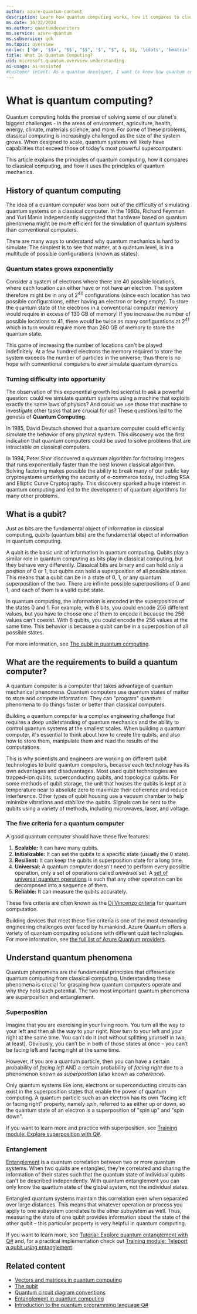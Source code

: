 ```yaml
---
author: azure-quantum-content
description: Learn how quantum computing works, how it compares to classical computing, and how it uses the principles of quantum mechanics.
ms.date: 10/22/2024
ms.author: quantumdocwriters
ms.service: azure-quantum
ms.subservice: qdk
ms.topic: overview
no-loc: ['Q#', '$$v', '$$', "$$", '$', "$", $, $$, '\cdots', 'bmatrix', '\ddots', '\equiv', '\sum', '\begin', '\end', '\sqrt', '\otimes', '{', '}', '\text', '\phi', '\kappa', '\psi', '\alpha', '\beta', '\gamma', '\delta', '\omega', '\bra', '\ket', '\boldone', '\\\\', '\\', '=', '\frac', '\text', '\mapsto', '\dagger', '\to', '\begin{cases}', '\end{cases}', '\operatorname', '\braket', '\id', '\expect', '\defeq', '\variance', '\dd', '&', '\begin{align}', '\end{align}', '\Lambda', '\lambda', '\Omega', '\mathrm', '\left', '\right', '\qquad', '\times', '\big', '\langle', '\rangle', '\bigg', '\Big', '|', '\mathbb', '\vec', '\in', '\texttt', '\ne', '<', '>', '\leq', '\geq', '~~', '~', '\begin{bmatrix}', '\end{bmatrix}', '\_', Quantum Development Kit, Quantum machine learning, Quantum Intermediate Representation, target, targets]
title: What Is Quantum Computing?
uid: microsoft.quantum.overview.understanding
ai-usage: ai-assisted
#customer intent: As a quantum developer, I want to know how quantum computing works
---
```


# What is quantum computing?

Quantum computing holds the promise of solving some of our planet's biggest challenges - in the areas of environment, agriculture, health, energy, climate, materials science, and more. For some of these problems, classical computing is increasingly challenged as the size of the system grows. When designed to scale, quantum systems will likely have capabilities that exceed those of today's most powerful supercomputers.

This article explains the principles of quantum computing, how it compares to classical computing, and how it uses the principles of quantum mechanics.

## History of quantum computing

The idea of a quantum computer was born out of the difficulty of simulating quantum systems on a classical computer. In the 1980s, Richard Feynman and Yuri Manin independently suggested that hardware based on quantum phenomena might be more efficient for the simulation of quantum systems than conventional computers.

There are many ways to understand why quantum mechanics is hard to simulate. The simplest is to see that matter, at a quantum level, is in a multitude of possible configurations (known as states).

### Quantum states grows exponentially

Consider a system of electrons where there are 40 possible locations, where each location can either have or not have an electron. The system therefore might be in any of $2^{40}$ configurations (since each location has two possible configurations, either having an electron or being empty). To store the quantum state of the electrons in a conventional computer memory would require in excess of 130 GB of memory! If you increase the number of possible locations to 41, there would be twice as many configurations at $2^{41}$ which in turn would require more than 260 GB of memory to store the quantum state.

This game of increasing the number of locations can't be played indefinitely. At a few hundred electrons the memory required to store the system exceeds the number of particles in the universe; thus there is no hope with conventional computers to ever simulate quantum dynamics.

### Turning difficulty into opportunity

The observation of this exponential growth led scientist to ask a powerful question: could we simulate quantum systems using a machine that exploits exactly the same laws of physics? And could we use those that machine to investigate other tasks that are crucial for us? These questions led to the genesis of **Quantum Computing**.

In 1985, David Deutsch showed that a quantum computer could efficiently simulate the behavior of any physical system. This discovery was the first indication that quantum computers could be used to solve problems that are intractable on classical computers.

In 1994, Peter Shor discovered a quantum algorithm for factoring integers that runs exponentially faster than the best known classical algorithm. Solving factoring makes possible the ability to break many of our public key cryptosystems underlying the security of e-commerce today, including RSA and Elliptic Curve Cryptography. This discovery sparked a huge interest in quantum computing and led to the development of quantum algorithms for many other problems.

## What is a qubit?

Just as bits are the fundamental object of information in classical computing, *qubits* (quantum bits) are the fundamental object of information in quantum computing.

A qubit is the basic unit of information in quantum computing. Qubits play a similar role in quantum computing as bits play in classical computing, but they behave very differently. Classical bits are binary and can hold only a position of $0$ or $1$, but qubits can hold a superposition of all possible states. This means that a qubit can be in a state of 0, 1, or any quantum superposition of the two. There are infinite possible superpositions of 0 and 1, and each of them is a valid qubit state.

In quantum computing, the information is encoded in the superposition of the states 0 and 1. For example, with 8 bits, you could encode $256$ different values, but you have to choose one of them to encode it because the 256 values can't coexist. With 8 qubits, you could encode the 256 values at the same time. This behavior is because a qubit can be in a superposition of all possible states.

For more information, see [The qubit in quantum computing](xref:microsoft.quantum.concepts.qubit).

## What are the requirements to build a quantum computer?

A quantum computer is a computer that takes advantage of quantum mechanical phenomena. Quantum computers use quantum states of matter to store and compute information. They can "program" quantum phenomena to do things faster or better than classical computers.

Building a quantum computer is a complex engineering challenge that requires a deep understanding of quantum mechanics and the ability to control quantum systems at the smallest scales. When building a quantum computer, it's essential to think about how to create the qubits, and also how to store them, manipulate them and read the results of the computations. 

This is why scientists and engineers are working on different qubit technologies to build quantum computers, because each technology has its own advantages and disadvantages. Most used qubit technologies are trapped-ion qubits, superconducting qubits, and topological qubits. For some methods of qubit storage, the unit that houses the qubits is kept at a temperature near to absolute zero to maximize their coherence and reduce interference. Other types of qubit housing use a vacuum chamber to help minimize vibrations and stabilize the qubits. Signals can be sent to the qubits using a variety of methods, including microwaves, laser, and voltage.

### The five criteria for a quantum computer

A good quantum computer should have these five features:

1. **Scalable:** It can have many qubits.
1. **Initializable:** It can set the qubits to a specific state (usually the 0 state).
1. **Resilient:** It can keep the qubits in superposition state for a long time.
1. **Universal:** A quantum computer doesn't need to perform every possible operation, only a set of operations called *universal set*. A [set of universal quantum operations](xref:microsoft.quantum.concepts.tfactories#universal-set-of-quantum-gates) is such that any other operation can be decomposed into a sequence of them.
1. **Reliable:** It can measure the qubits accurately.

These five criteria are often known as the [Di Vincenzo criteria](https://en.wikipedia.org/wiki/DiVincenzo%27s_criteria) for quantum computation.

Building devices that meet these five criteria is one of the most demanding engineering challenges ever faced by humankind. Azure Quantum offers a variety of quantum computing solutions with different qubit technologies. For more information, see [the full list of Azure Quantum providers](xref:microsoft.quantum.reference.qc-target-list).

## Understand quantum phenomena

Quantum phenomena are the fundamental principles that differentiate quantum computing from classical computing. Understanding these phenomena is crucial for grasping how quantum computers operate and why they hold such potential. The two most important quantum phenomena are superposition and entanglement.

### Superposition

Imagine that you are exercising in your living room. You turn all the way to your left and then all the way to your right. Now turn to your left and your right at the same time. You can’t do it (not without splitting yourself in two, at least). Obviously, you can’t be in both of those states at once – you can’t be facing left and facing right at the same time.

However, if you are a quantum particle, then you can have a certain probability of *facing left* AND a certain probability of *facing right* due to a phenomenon known as *superposition* (also known as *coherence*).

Only quantum systems like ions, electrons or superconducting circuits can exist in the superposition states that enable the power of quantum computing. A quantum particle such as an electron has its own “facing left or facing right” property, namely *spin*, referred to as either up or down, so the quantum state of an electron is a superposition of "spin up" and "spin down".

If you want to learn more and practice with superposition, see [Training module: Explore superposition with Q#](/training/modules/explore-superposition/).

### Entanglement

[Entanglement](xref:microsoft.quantum.concepts.entanglement) is a quantum correlation between two or more quantum systems. When two qubits are entangled, they're correlated and sharing the information of their states such that the quantum state of individual qubits can't be described independently. With quantum entanglement you can only know the quantum state of the global system, not the individual states.

Entangled quantum systems maintain this correlation even when separated over large distances. This means that whatever operation or process you apply to one subsystem correlates to the other subsystem as well. Thus, measuring the state of one qubit provides information about the state of the other qubit – this particular property is very helpful in quantum computing.

If you want to learn more, see [Tutorial: Explore quantum entanglement with Q#](xref:microsoft.quantum.tutorial-qdk.entanglement) and, for a practical implementation check out [Training module: Teleport a qubit using entanglement](/training/modules/explore-entanglement/).

## Related content

- [Vectors and matrices in quantum computing](xref:microsoft.quantum.concepts.vectors)
- [The qubit](xref:microsoft.quantum.concepts.qubit)
- [Quantum circuit diagram conventions](xref:microsoft.quantum.concepts.circuits)
- [Entanglement in quantum computing](xref:microsoft.quantum.concepts.entanglement)
- [Introduction to the quantum programming language Q#](xref:microsoft.quantum.qsharp-overview)


